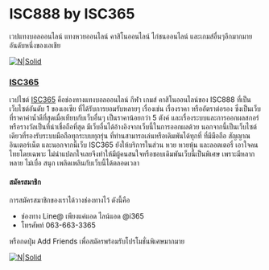 # ISC888 by ISC365
เวปแทงบอลออนไลน์ แทงหวยออนไลน์ คาสิโนออนไลน์ ไก่ชนออนไลน์ และเกมส์อื่นๆอีกมากมาย อันดับหนึ่งของเอเชีย

[![N|Solid](https://www.isc888.vip/uploads/1/1/5/2/115240371/published/logo-isc365-ball_1.png)](https://www.isc365.club)

### [ISC365](https://www.isc365.club)
เวปไซต์ [ISC365](https://www.isc365.club) คือช่องทางแทงบอลออนไลน์ กีฬา เกมส์ คาสิโนออนไลน์ของ ISC888 ที่เป็นเว็บไซต์อันดับ 1 ของเอเซีย ที่ได้รับการยอมรับหลายๆ เรื่องเช่น เรื่องราคา หรืออัตราต่อรอง ซึ่งเป็นเว็บที่ราคาค่าน้ำดีที่สุดเมื่อเทียบกับเว็บอื่นๆ เป็นราคาน้อยกว่า 5 ตังค์ และเรื่องระบบและการออกผลสกอร์หรือรางวัลเป็นที่น่าเชื่อถือที่สุด มีเว็บอื่นได้อ้างอิงจากเว็บนี้ในการออกผลด้วย นอกจากนี้เป็นเว็บไซต์เดียวที่รองรับระบบมือถือทุกระบบทุกรุ่น ที่ท่านสามารถเล่นหรือเดิมพันได้ทุกที่ ที่มีมือถือ สัญญาณอินเตอร์เน็ต และนอกจากนี้เว็บ ISC365 ยังให้บริการในส่วน หวย หวยหุ้น และลอตเตอรี่ เอาใจคนไทยโดยเฉพาะ ไม่น่าแปลกใจเลยจึงทำให้มีผู้คนสนใจหรือชอบเดิมพันเว็บนี้เป็นพิเศษ เพราะมีหลากหลาย ไม่เบื่อ สนุก เพลิดเพลินกับเว็บนี้ได้ตลอดเวลา

#### สมัครสมาชิก
การสมัครสมาชิกของเราได้วางช่องทางไว้ ดังนี้คือ
- ช่องทาง Line@ เพียงแค่แอด ไลน์แอด @i365
- โทรศัพท์ 063-663-3365

หรือกดปุ่ม Add Friends เพื่อสมัครพร้อมรับโปรโมชั่นพิเศษมากมาย

[![N|Solid](https://scdn.line-apps.com/n/line_add_friends/btn/en.png)](www.isc365.vip)
